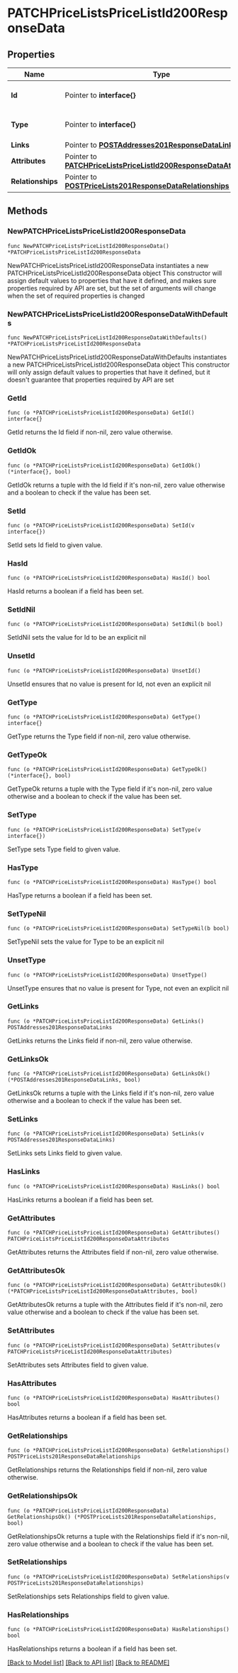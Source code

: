 # PATCHPriceListsPriceListId200ResponseData

## Properties

Name | Type | Description | Notes
------------ | ------------- | ------------- | -------------
**Id** | Pointer to **interface{}** | The resource&#39;s id | [optional] 
**Type** | Pointer to **interface{}** | The resource&#39;s type | [optional] 
**Links** | Pointer to [**POSTAddresses201ResponseDataLinks**](POSTAddresses201ResponseDataLinks.md) |  | [optional] 
**Attributes** | Pointer to [**PATCHPriceListsPriceListId200ResponseDataAttributes**](PATCHPriceListsPriceListId200ResponseDataAttributes.md) |  | [optional] 
**Relationships** | Pointer to [**POSTPriceLists201ResponseDataRelationships**](POSTPriceLists201ResponseDataRelationships.md) |  | [optional] 

## Methods

### NewPATCHPriceListsPriceListId200ResponseData

`func NewPATCHPriceListsPriceListId200ResponseData() *PATCHPriceListsPriceListId200ResponseData`

NewPATCHPriceListsPriceListId200ResponseData instantiates a new PATCHPriceListsPriceListId200ResponseData object
This constructor will assign default values to properties that have it defined,
and makes sure properties required by API are set, but the set of arguments
will change when the set of required properties is changed

### NewPATCHPriceListsPriceListId200ResponseDataWithDefaults

`func NewPATCHPriceListsPriceListId200ResponseDataWithDefaults() *PATCHPriceListsPriceListId200ResponseData`

NewPATCHPriceListsPriceListId200ResponseDataWithDefaults instantiates a new PATCHPriceListsPriceListId200ResponseData object
This constructor will only assign default values to properties that have it defined,
but it doesn't guarantee that properties required by API are set

### GetId

`func (o *PATCHPriceListsPriceListId200ResponseData) GetId() interface{}`

GetId returns the Id field if non-nil, zero value otherwise.

### GetIdOk

`func (o *PATCHPriceListsPriceListId200ResponseData) GetIdOk() (*interface{}, bool)`

GetIdOk returns a tuple with the Id field if it's non-nil, zero value otherwise
and a boolean to check if the value has been set.

### SetId

`func (o *PATCHPriceListsPriceListId200ResponseData) SetId(v interface{})`

SetId sets Id field to given value.

### HasId

`func (o *PATCHPriceListsPriceListId200ResponseData) HasId() bool`

HasId returns a boolean if a field has been set.

### SetIdNil

`func (o *PATCHPriceListsPriceListId200ResponseData) SetIdNil(b bool)`

 SetIdNil sets the value for Id to be an explicit nil

### UnsetId
`func (o *PATCHPriceListsPriceListId200ResponseData) UnsetId()`

UnsetId ensures that no value is present for Id, not even an explicit nil
### GetType

`func (o *PATCHPriceListsPriceListId200ResponseData) GetType() interface{}`

GetType returns the Type field if non-nil, zero value otherwise.

### GetTypeOk

`func (o *PATCHPriceListsPriceListId200ResponseData) GetTypeOk() (*interface{}, bool)`

GetTypeOk returns a tuple with the Type field if it's non-nil, zero value otherwise
and a boolean to check if the value has been set.

### SetType

`func (o *PATCHPriceListsPriceListId200ResponseData) SetType(v interface{})`

SetType sets Type field to given value.

### HasType

`func (o *PATCHPriceListsPriceListId200ResponseData) HasType() bool`

HasType returns a boolean if a field has been set.

### SetTypeNil

`func (o *PATCHPriceListsPriceListId200ResponseData) SetTypeNil(b bool)`

 SetTypeNil sets the value for Type to be an explicit nil

### UnsetType
`func (o *PATCHPriceListsPriceListId200ResponseData) UnsetType()`

UnsetType ensures that no value is present for Type, not even an explicit nil
### GetLinks

`func (o *PATCHPriceListsPriceListId200ResponseData) GetLinks() POSTAddresses201ResponseDataLinks`

GetLinks returns the Links field if non-nil, zero value otherwise.

### GetLinksOk

`func (o *PATCHPriceListsPriceListId200ResponseData) GetLinksOk() (*POSTAddresses201ResponseDataLinks, bool)`

GetLinksOk returns a tuple with the Links field if it's non-nil, zero value otherwise
and a boolean to check if the value has been set.

### SetLinks

`func (o *PATCHPriceListsPriceListId200ResponseData) SetLinks(v POSTAddresses201ResponseDataLinks)`

SetLinks sets Links field to given value.

### HasLinks

`func (o *PATCHPriceListsPriceListId200ResponseData) HasLinks() bool`

HasLinks returns a boolean if a field has been set.

### GetAttributes

`func (o *PATCHPriceListsPriceListId200ResponseData) GetAttributes() PATCHPriceListsPriceListId200ResponseDataAttributes`

GetAttributes returns the Attributes field if non-nil, zero value otherwise.

### GetAttributesOk

`func (o *PATCHPriceListsPriceListId200ResponseData) GetAttributesOk() (*PATCHPriceListsPriceListId200ResponseDataAttributes, bool)`

GetAttributesOk returns a tuple with the Attributes field if it's non-nil, zero value otherwise
and a boolean to check if the value has been set.

### SetAttributes

`func (o *PATCHPriceListsPriceListId200ResponseData) SetAttributes(v PATCHPriceListsPriceListId200ResponseDataAttributes)`

SetAttributes sets Attributes field to given value.

### HasAttributes

`func (o *PATCHPriceListsPriceListId200ResponseData) HasAttributes() bool`

HasAttributes returns a boolean if a field has been set.

### GetRelationships

`func (o *PATCHPriceListsPriceListId200ResponseData) GetRelationships() POSTPriceLists201ResponseDataRelationships`

GetRelationships returns the Relationships field if non-nil, zero value otherwise.

### GetRelationshipsOk

`func (o *PATCHPriceListsPriceListId200ResponseData) GetRelationshipsOk() (*POSTPriceLists201ResponseDataRelationships, bool)`

GetRelationshipsOk returns a tuple with the Relationships field if it's non-nil, zero value otherwise
and a boolean to check if the value has been set.

### SetRelationships

`func (o *PATCHPriceListsPriceListId200ResponseData) SetRelationships(v POSTPriceLists201ResponseDataRelationships)`

SetRelationships sets Relationships field to given value.

### HasRelationships

`func (o *PATCHPriceListsPriceListId200ResponseData) HasRelationships() bool`

HasRelationships returns a boolean if a field has been set.


[[Back to Model list]](../README.md#documentation-for-models) [[Back to API list]](../README.md#documentation-for-api-endpoints) [[Back to README]](../README.md)


